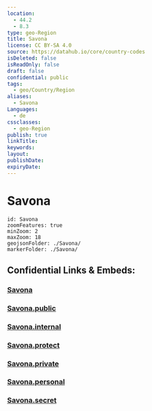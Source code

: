 ```yaml
---
location:
  - 44.2
  - 8.3
type: geo-Region
title: Savona
license: CC BY-SA 4.0
source: https://datahub.io/core/country-codes
isDeleted: false
isReadOnly: false
draft: false
confidential: public
tags:
  - geo/Country/Region
aliases:
  - Savona
Languages:
  - de
cssclasses:
  - geo-Region
publish: true
linkTitle:
keywords:
layout:
publishDate:
expiryDate:
---
```


# Savona

```leaflet
id: Savona
zoomFeatures: true 
minZoom: 2 
maxZoom: 18
geojsonFolder: ./Savona/
markerFolder: ./Savona/
```


## Confidential Links & Embeds: 

### [Savona](/_Standards/Earth/Continent/Europe/Europe~South/Italy/regions~Italy/Liguria/Savona.md) 

### [Savona.public](/_public/Earth/Continent/Europe/Europe~South/Italy/regions~Italy/Liguria/Savona.public.md) 

### [Savona.internal](/_internal/Earth/Continent/Europe/Europe~South/Italy/regions~Italy/Liguria/Savona.internal.md) 

### [Savona.protect](/_protect/Earth/Continent/Europe/Europe~South/Italy/regions~Italy/Liguria/Savona.protect.md) 

### [Savona.private](/_private/Earth/Continent/Europe/Europe~South/Italy/regions~Italy/Liguria/Savona.private.md) 

### [Savona.personal](/_personal/Earth/Continent/Europe/Europe~South/Italy/regions~Italy/Liguria/Savona.personal.md) 

### [Savona.secret](/_secret/Earth/Continent/Europe/Europe~South/Italy/regions~Italy/Liguria/Savona.secret.md)


